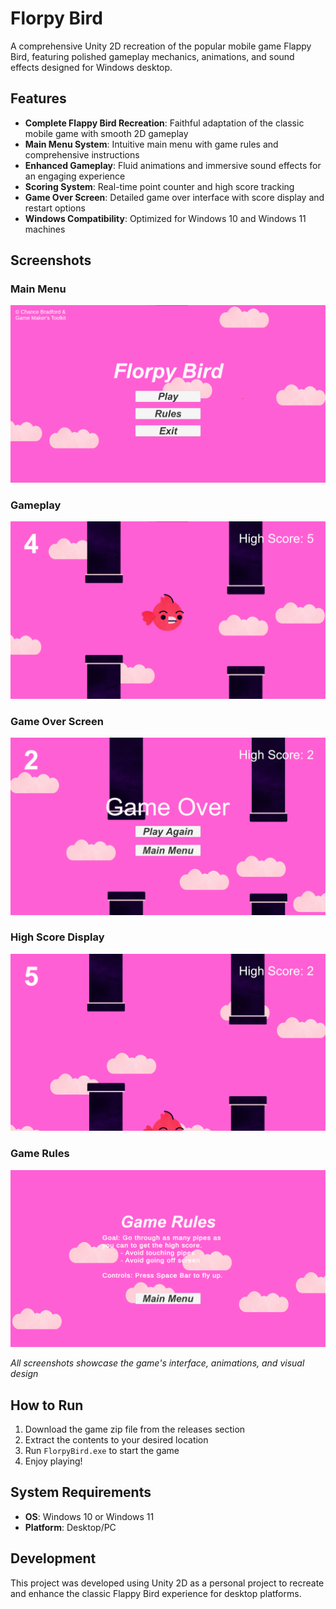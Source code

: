 # Florpy Bird

A comprehensive Unity 2D recreation of the popular mobile game Flappy Bird, featuring polished gameplay mechanics, animations, and sound effects designed for Windows desktop.

## Features

- **Complete Flappy Bird Recreation**: Faithful adaptation of the classic mobile game with smooth 2D gameplay
- **Main Menu System**: Intuitive main menu with game rules and comprehensive instructions
- **Enhanced Gameplay**: Fluid animations and immersive sound effects for an engaging experience
- **Scoring System**: Real-time point counter and high score tracking
- **Game Over Screen**: Detailed game over interface with score display and restart options
- **Windows Compatibility**: Optimized for Windows 10 and Windows 11 machines

## Screenshots

### Main Menu
![Main Menu](images/HomeScreen.png)

### Gameplay
![Gameplay](images/gameplay.png)

### Game Over Screen
![High Score](images/gameover.png)

### High Score Display
![Game Over](images/highscore.png)

### Game Rules
![Game Rules](images/rules.png)

*All screenshots showcase the game's interface, animations, and visual design*

## How to Run

1. Download the game zip file from the releases section
2. Extract the contents to your desired location
3. Run `FlorpyBird.exe` to start the game
4. Enjoy playing!

## System Requirements

- **OS**: Windows 10 or Windows 11
- **Platform**: Desktop/PC

## Development

This project was developed using Unity 2D as a personal project to recreate and enhance the classic Flappy Bird experience for desktop platforms.
